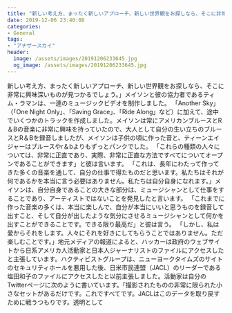 ```yaml
---
title: "新しい考え方、まったく新しいアプローチ、新しい世界観をお探しなら、そこに非常に興味深いものが見つかるでしょう。"
date: 2019-12-06 23:40:08
categories:
- General
tags:
- "アナザースカイ"
header:
  image: /assets/images/20191206233645.jpg
  og_image: /assets/images/20191206233645.jpg
---
```


新しい考え方、まったく新しいアプローチ、新しい世界観をお探しなら、そこに非常に興味深いものが見つかるでしょう。」メイソンと彼の協力者であるティム・ラマンは、一連のミュージックビデオを制作しました。 「Another Sky」（「One Night Only」、「Saving Grace」、「Ride Along」など）に加えて、途中でいくつかのトラックを作成しました。メイソンは常にアメリカンブルースとR＆Bの音楽に非常に興味を持っていたので、大人として自分の生い立ちのブルースとR＆Bを録音しましたが、メイソンは子供の頃に作った音と、ティーンエイジャーはブルースやr＆bよりもずっとパンクでした。 「これらの種類の人々については、非常に正直であり、実際、非常に正直な方法ですべてについてオープンであることができます」と彼は言います。 「これは、長年にわたって作ってきた多くの音楽を通して、自分の仕事で得たものだと思います。私たちはそれが何であるかを本当に言う必要はありません。私たちは自分自身になれます。」メイソンは、自分自身であることの大きな部分は、ミュージシャンとして仕事をすることであり、アーティストではないことを発見したと言います。 「これまでに作った音楽の多くは、本当に楽しんで、自分が本当にいいと思うものを録音して出すこと、そして自分が出したような気分にさせるミュージシャンとして何かを出すことができることです。できる限り最高だ」と彼は言う。 「しかし、私は愛からそれをします。人々にそれを好きにしてもらうことではありません。ただ楽しむことです。」地元メディアの報道によると、ハッカーは政府のウェブサイトから日系アメリカ人活動家と日本人ジャーナリストのファイルにアクセスしたと主張しています。ハクティビストグループは、ニューヨークタイムズのサイトのセキュリティホールを悪用した後、日米市民連盟（JACL）のリーダーである塩田和子のファイルにアクセスしたと以前主張しました。活動家は自分のTwitterページに次のように書いています。「撮影されたものの非常に限られた小さなセットがあるだけです。これですべてです。JACLはこのデータを取り戻すために戦うつもりです。透明として
